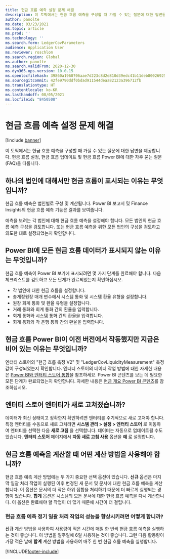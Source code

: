 ```yaml
---
title: 현금 흐름 예측 설정 문제 해결
description: 이 토픽에서는 현금 흐름 예측을 구성할 때 가질 수 있는 질문에 대한 답변을 제공합니다. 현금 흐름 설정, 현금 흐름 업데이트 및 현금 흐름 Power BI에 대한 자주 묻는 질문(FAQ)을 다룹니다.
author: panolte
ms.date: 03/23/2021
ms.topic: article
ms.prod: ''
ms.technology: ''
ms.search.form: LedgerCovParameters
audience: Application User
ms.reviewer: roschlom
ms.search.region: Global
ms.author: panolte
ms.search.validFrom: 2020-12-30
ms.dyn365.ops.version: 10.0.15
ms.openlocfilehash: 39860a1960706aae7d223c8d2e810d39edc41b11deb80026925e6655f8e23ee8
ms.sourcegitcommit: 42fe9790ddf0bdad911544deaa82123a396712fb
ms.translationtype: HT
ms.contentlocale: ko-KR
ms.lasthandoff: 08/05/2021
ms.locfileid: "8450508"
---
```

# <a name="troubleshoot-cash-flow-forecasting-setup"></a>현금 흐름 예측 설정 문제 해결

[!include [banner](../includes/banner.md)]

이 토픽에서는 현금 흐름 예측을 구성할 때 가질 수 있는 질문에 대한 답변을 제공합니다. 현금 흐름 설정, 현금 흐름 업데이트 및 현금 흐름 Power BI에 대한 자주 묻는 질문(FAQ)을 다룹니다.

## <a name="why-is-cash-flow-shown-for-only-one-legal-entity"></a>하나의 법인에 대해서만 현금 흐름이 표시되는 이유는 무엇입니까?

현금 흐름 예측은 법인별로 구성 및 계산됩니다. Power BI 보고서 및 Finance Insights의 현금 흐름 예측 기능은 결과를 보여줍니다.

예측을 보려는 각 법인에 대해 현금 흐름 예측을 설정해야 합니다. 모든 법인의 현금 흐름 예측 구성을 검토합니다. 또는 현금 흐름 예측을 위한 모든 법인의 구성을 검토하고 의도한 대로 설정되었는지 확인합니다.

## <a name="why-doesnt-power-bi-show-all-the-cash-flow-data"></a>Power BI에 모든 현금 흐름 데이터가 표시되지 않는 이유는 무엇입니까?

현금 흐름 예측이 Power BI 보기에 표시되려면 몇 가지 단계를 완료해야 합니다. 다음 체크리스트를 검토하고 모든 단계가 완료되었는지 확인하십시오.

- 각 법인에 대한 현금 흐름을 설정합니다.
- 총계정원장 매개 변수에서 시스템 통화 및 시스템 환율 유형을 설정합니다.
- 원장 회계 통화 및 환율 유형을 설정합니다.
- 거래 통화와 회계 통화 간의 환율을 입력합니다.
- 회계 통화와 시스템 통화 간의 환율을 입력합니다.
- 회계 통화와 각 은행 통화 간의 환율을 입력합니다.

## <a name="why-did-cash-flow-power-bi-work-in-previous-versions-but-is-now-blank"></a>현금 흐름 Power BI이 이전 버전에서 작동했지만 지금은 비어 있는 이유는 무엇입니까?

엔터티 스토어의 "현금 흐름 측정 V2" 및 "LedgerCovLiquidityMeasurement" 측정값이 구성되었는지 확인합니다. 엔터티 스토어의 데이터 작업 방법에 대한 자세한 내용은 [Power BI와 엔터티 스토어 통합](../../fin-ops-core/dev-itpro/analytics/power-bi-integration-entity-store.md)을 참조하세요. Power BI 콘텐츠를 보는 데 필요한 모든 단계가 완료되었는지 확인합니다. 자세한 내용은 [현금 개요 Power BI 콘텐츠](Cash-Overview-Power-BI-content.md)를 참조하십시오.

## <a name="have-the-entity-store-entities-been-refreshed"></a>엔터티 스토어 엔터티가 새로 고쳐졌습니까?

데이터가 최신 상태이고 정확한지 확인하려면 엔터티를 주기적으로 새로 고쳐야 합니다. 특정 엔터티를 수동으로 새로 고치려면 **시스템 관리 \> 설정 \> 엔터티 스토어** 로 이동하여 엔터티를 선택한 다음 **새로 고침** 을 선택합니다. 데이터는 자동으로 업데이트될 수도 있습니다. **엔터티 스토어** 페이지에서 **자동 새로 고침 사용** 옵션을 **예** 로 설정합니다.

## <a name="which-calculation-method-should-be-used-when-calculating-cash-flow-forecasts"></a>현금 흐름 예측을 계산할 때 어떤 계산 방법을 사용해야 합니까?

현금 흐름 예측 계산 방법에는 두 가지 중요한 선택 옵션이 있습니다. **신규** 옵션은 마지막 일괄 처리 작업이 실행된 이후 변경된 새 문서 및 문서에 대한 현금 흐름 예측을 계산합니다. 이 옵션은 문서의 더 작은 하위 집합을 처리하기 때문에 더 빠르게 실행되는 경향이 있습니다. **합계** 옵션은 시스템의 모든 문서에 대한 현금 흐름 예측을 다시 계산합니다. 이 옵션은 완료해야 할 작업이 더 많기 때문에 시간이 더 걸립니다.

### <a name="how-do-i-improve-the-performance-of-the-cash-flow-forecasting-recurring-batch-job"></a>현금 흐름 예측 정기 일괄 처리 작업의 성능을 향상시키려면 어떻게 합니까?

**신규** 계산 방법을 사용하여 사용량이 적은 시간에 매일 한 번씩 현금 흐름 예측을 실행하는 것이 좋습니다. 이 방법을 일주일에 6일 사용하는 것이 좋습니다. 그런 다음 활동량이 가장 적은 날에 **합계** 계산 방법을 사용하여 매주 한 번 현금 흐름 예측을 실행합니다.

[!INCLUDE[footer-include](../../includes/footer-banner.md)]

